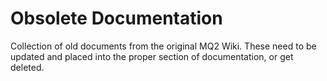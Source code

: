 # Obsolete Documentation

Collection of old documents from the original MQ2 Wiki. These need to be updated and placed into the proper
section of documentation, or get deleted.
